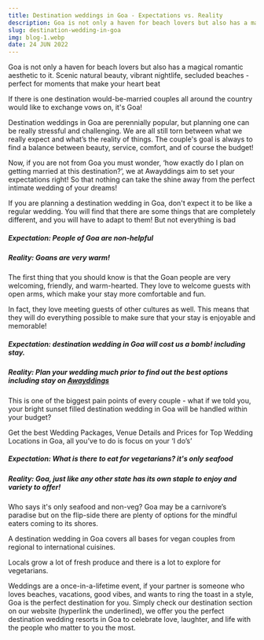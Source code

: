 ```yaml
---
title: Destination weddings in Goa - Expectations vs. Reality
description: Goa is not only a haven for beach lovers but also has a magical romantic aesthetic to it.
slug: destination-wedding-in-goa
img: blog-1.webp
date: 24 JUN 2022
---
```


Goa is not only a haven for beach lovers but also has a magical romantic aesthetic to it. 
Scenic natural beauty, vibrant nightlife, secluded beaches - perfect for moments that make your heart beat

If there is one destination would-be-married couples all around the country would like to exchange vows on, it's Goa!

Destination weddings in Goa are perennially popular, but planning one can be really stressful and challenging. We are all still torn between what we really expect and what’s the reality of things. The couple's goal is always to find a balance between beauty, service, comfort, and of course the budget!

Now, if you are not from Goa you must wonder, ‘how exactly do I plan on getting married at this destination?’, we at Awayddings aim to set your expectations right! So that nothing can take the shine away from the perfect intimate wedding of your dreams!

If you are planning a destination wedding in Goa, don't expect it to be like a regular wedding. You will find that there are some things that are completely different, and you will have to adapt to them! But not everything is bad

##### Expectation: People of Goa are non-helpful
##### Reality: Goans are very warm!


The first thing that you should know is that the Goan people are very welcoming, friendly, and warm-hearted. They love to welcome guests with open arms, which make your stay more comfortable and fun.

In fact, they love meeting guests of other cultures as well. This means that they will do everything possible to make sure that your stay is enjoyable and memorable! 

##### Expectation: destination wedding in Goa will cost us a bomb! including stay.
##### Reality: Plan your wedding much prior to find out the best options including stay on [Awayddings](https://www.awayddings.com)

This is one of the biggest pain points of every couple - what if we told you, your bright sunset filled destination wedding in Goa will be handled within your budget?

Get the best Wedding Packages, Venue Details and Prices for Top Wedding Locations in Goa, all you’ve to do is focus on your ‘I do’s’


##### Expectation: What is there to eat for vegetarians? it's only seafood
##### Reality: Goa, just like any other state has its own staple to enjoy and variety to offer!

Who says it's only seafood and non-veg? Goa may be a carnivore’s paradise but on the flip-side there are plenty of options for the mindful eaters coming to its shores.

A destination wedding in Goa covers all bases for vegan couples from regional to international cuisines.

Locals grow a lot of fresh produce and there is a lot to explore for vegetarians.


Weddings are a once-in-a-lifetime event, if your partner is someone who loves beaches, vacations, good vibes, and wants to ring the toast in a style, Goa is the perfect destination for you. Simply check our destination section on our website (hyperlink the underlined), we offer you the perfect destination wedding resorts in Goa to celebrate love, laughter, and life with the people who matter to you the most.

